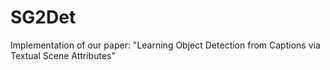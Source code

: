 # SG2Det
Implementation of our paper: "Learning Object Detection from Captions via Textual Scene Attributes"
